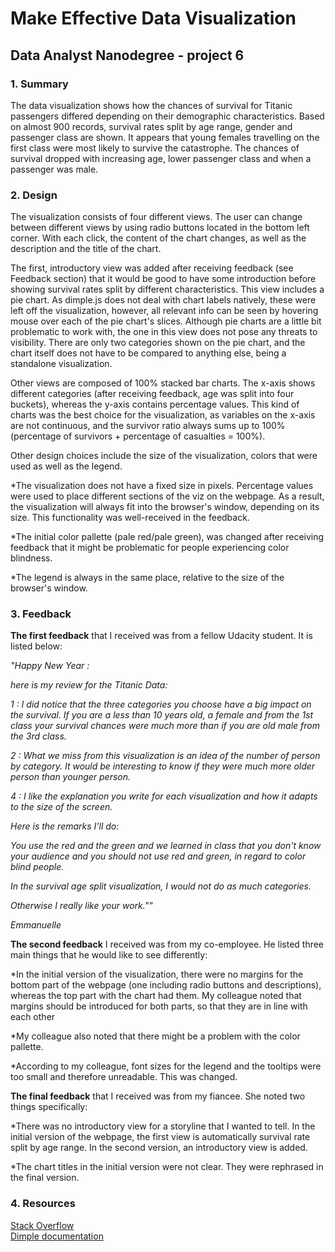 # Make Effective Data Visualization
## Data Analyst Nanodegree - project 6 
### 1.  Summary 

The data visualization shows how the chances of survival for Titanic passengers differed depending on their demographic characteristics. Based on almost 900 records, survival rates split by age range, gender and passenger class are shown. It appears that young females travelling on the first class were most likely to survive the catastrophe. The chances of survival dropped with increasing age, lower passenger class and when a passenger was male.

### 2.  Design
The visualization consists of four different views. The user can change between different views by using radio buttons located in the bottom left corner. With each click, the content of the chart changes, as well as the description and the title of the chart.

The first, introductory view was added after receiving feedback (see Feedback section) that it would be good to have some introduction before showing survival rates split by different characteristics. This view includes a pie chart. As dimple.js does not deal with chart labels natively, these were left off the visualization, however, all relevant info can be seen by hovering mouse over each of the pie chart's slices. Although pie charts are a little bit problematic to work with, the one in this view does not pose any threats to visibility. There are only two categories shown on the pie chart, and the chart itself does not have to be compared to anything else, being a standalone visualization.

Other views are composed of 100% stacked bar charts. The x-axis shows different categories (after receiving feedback, age was split into four buckets), whereas the y-axis contains percentage values. This kind of charts was the best choice for the visualization, as variables on the x-axis are not continuous, and the survivor ratio always sums up to 100% (percentage of survivors + percentage of casualties = 100%). 

Other design choices include the size of the visualization, colors that were used as well as the legend.

*The visualization does not have a fixed size in pixels. Percentage values were used to place different sections of the viz on the webpage. As a result, the visualization will always fit into the browser's window, depending on its size. This functionality was well-received in the feedback.

*The initial color pallette (pale red/pale green), was changed after receiving feedback that it might be problematic for people experiencing color blindness. 

*The legend is always in the same place, relative to the size of the browser's window.
### 3.  Feedback

**The first feedback** that I received was from a fellow Udacity student. It is listed below: 

*"Happy New Year :*

*here is my review for the Titanic Data:*

*1 : I did notice that the three categories you choose have a big impact on the survival. If you are a less than 10 years old, a female and from the 1st class your survival chances were much more than if you are old male from the 3rd class.*

*2 : What we miss from this visualization is an idea of the number of person by category. It would be interesting to know if they were much more older person than younger person.*

*4 : I like the explanation you write for each visualization and how it adapts to the size of the screen.*

*Here is the remarks I'll do:* 

*You use the red and the green and we learned in class that you don't know your audience and you should not use red and green, in regard to color blind people.* 

*In the survival age split visualization, I would not do as much categories.*

*Otherwise I really like your work.""*

*Emmanuelle*

**The second feedback** I received was from my co-employee. He listed three main things that he would like to see differently:

*In the initial version of the visualization, there were no margins for the bottom part of the webpage (one including radio buttons and descriptions), whereas the top part with the chart had them. My colleague noted that margins should be introduced for both parts, so that they are in line with each other

*My colleague also noted that there might be a problem with the color pallette.

*According to my colleague, font sizes for the legend and the tooltips were too small and therefore unreadable. This was changed.


**The final feedback** that I received was from my fiancee. She noted two things specifically:

*There was no introductory view for a storyline that I wanted to tell. In the initial version of the webpage, the first view is automatically survival rate split by age range. In the second version, an introductory view is added.

*The chart titles in the initial version were not clear. They were rephrased in the final version.

### 4. Resources
[Stack Overflow](http://stackoverflow.com)  
[Dimple documentation](http://dimplejs.org)